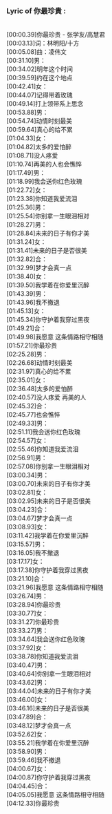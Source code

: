 <h3>Lyric of 你最珍貴 :</h3><p><br>[00:00.39]你最珍贵 - 张学友/高慧君
<br>[00:03.13]词：林明阳/十方
<br>[00:05.08]曲：凌伟文
<br>[00:31.10]男：
<br>[00:34.02]明年这个时间
<br>[00:39.59]约在这个地点
<br>[00:42.41]女：
<br>[00:44.07]记得带着玫瑰
<br>[00:49.14]打上领带系上思念
<br>[00:53.88]男：
<br>[00:54.74]动情时刻最美
<br>[00:59.64]真心的给不累
<br>[01:04.33]女：
<br>[01:04.82]太多的爱怕醉
<br>[01:08.71]没人疼爱
<br>[01:10.74]再美的人也会憔悴
<br>[01:17.49]男：
<br>[01:18.99]我会送你红色玫瑰
<br>[01:22.72]女：
<br>[01:23.38]你知道我爱流泪
<br>[01:25.36]男：
<br>[01:25.54]你别拿一生眼泪相对
<br>[01:28.27]男：
<br>[01:28.84]未来的日子有你才美
<br>[01:31.24]女：
<br>[01:31.41]未来的日子是否很美
<br>[01:32.82]合：
<br>[01:32.99]梦才会真一点
<br>[01:38.40]女：
<br>[01:39.50]我学着在你爱里沉醉
<br>[01:43.39]男：
<br>[01:43.96]我不撤退
<br>[01:45.13]女：
<br>[01:45.34]你守护着我穿过黑夜
<br>[01:49.21]合：
<br>[01:49.98]我愿意 这条情路相守相随
<br>[01:57.21]你最珍贵
<br>[02:25.28]男：
<br>[02:26.68]动情时刻最美
<br>[02:31.97]真心的给不累
<br>[02:35.01]女：
<br>[02:36.48]太多的爱怕醉
<br>[02:40.57]没人疼爱 再美的人
<br>[02:45.32]合：
<br>[02:45.77]也会憔悴
<br>[02:49.33]男：
<br>[02:51.11]我会送你红色玫瑰
<br>[02:54.57]女：
<br>[02:55.46]你知道我爱流泪
<br>[02:56.91]男：
<br>[02:57.08]你别拿一生眼泪相对
<br>[03:00.34]男：
<br>[03:00.70]未来的日子有你才美
<br>[03:02.81]女：
<br>[03:02.95]未来的日子是否很美
<br>[03:04.23]合：
<br>[03:04.67]梦才会真一点
<br>[03:08.93]女：
<br>[03:11.42]我学着在你爱里沉醉
<br>[03:15.57]男：
<br>[03:16.05]我不撤退
<br>[03:17.17]女：
<br>[03:17.38]你守护着我穿过黑夜
<br>[03:21.10]合：
<br>[03:21.96]我愿意 这条情路相守相随
<br>[03:26.74]男：
<br>[03:28.94]你最珍贵
<br>[03:30.77]女：
<br>[03:31.27]你最珍贵
<br>[03:33.27]男：
<br>[03:34.64]我会送你红色玫瑰
<br>[03:37.92]女：
<br>[03:38.78]你知道我爱流泪
<br>[03:40.47]男：
<br>[03:40.64]你别拿一生眼泪相对
<br>[03:43.62]男：
<br>[03:44.04]未来的日子有你才美
<br>[03:46.00]女：
<br>[03:46.16]未来的日子是否很美
<br>[03:47.89]合：
<br>[03:48.12]梦才会真一点
<br>[03:52.62]女：
<br>[03:55.21]我学着在你爱里沉醉
<br>[03:58.90]男：
<br>[03:59.46]我不撤退
<br>[04:00.67]女：
<br>[04:00.87]你守护着我穿过黑夜
<br>[04:04.45]合：
<br>[04:05.05]我愿意 这条情路相守相随
<br>[04:12.33]你最珍贵
</p>